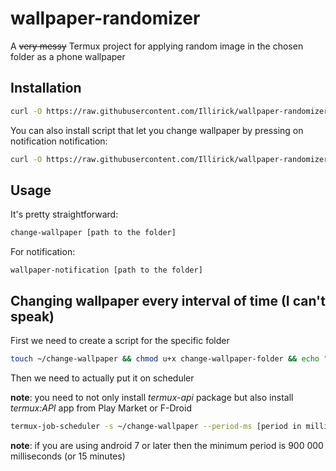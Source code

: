 # wallpaper-randomizer

A ~~very messy~~ Termux project for applying random image in the chosen folder as a phone wallpaper

## Installation

```bash
curl -O https://raw.githubusercontent.com/Illirick/wallpaper-randomizer/main/change-wallpaper && chmod u+x change-wallpaper && mv change-wallpaper $PREFIX/bin/
```

You can also install script that let you change wallpaper by pressing on notification notification:

```bash
curl -O https://raw.githubusercontent.com/Illirick/wallpaper-randomizer/main/wallpaper-notification && chmod u+x wallpaper-notification && mv wallpaper-notification $PREFIX/bin/
```

## Usage

It's pretty straightforward:

```bash
change-wallpaper [path to the folder]
```

For notification:

```
wallpaper-notification [path to the folder]
```

## Changing wallpaper every interval of time (I can't speak)

First we need to create a script for the specific folder

```bash
touch ~/change-wallpaper && chmod u+x change-wallpaper-folder && echo "change-wallpaper [your folder] > change-wallpaper-folder"
```

Then we need to actually put it on scheduler

**note**: you need to not only install *termux-api* package but also install *termux:API* app from Play Market or F-Droid

```bash
termux-job-scheduler -s ~/change-wallpaper --period-ms [period in milliseconds] --persistent true
```

**note**: if you are using android 7 or later then the minimum period is 900 000 milliseconds (or 15 minutes)
